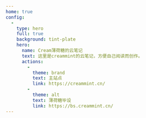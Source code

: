 ```yaml
---
home: true
config:
  -
    type: hero
    full: true
    background: tint-plate
    hero:
      name: Cream薄荷糖的云笔记
      text: 这里是creammint的云笔记，方便自己阅读而创作。
      actions:
        -
          theme: brand
          text: 主站点
          link: https://creammint.cn/
        -
          theme: alt
          text: 薄荷糖毕设
          link: https://bs.creammint.cn/
---
```

